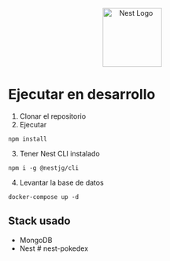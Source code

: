 <p align="center">
  <a href="http://nestjs.com/" target="blank"><img src="https://nestjs.com/img/logo-small.svg" width="120" alt="Nest Logo" /></a>
</p>

# Ejecutar en desarrollo

1. Clonar el repositorio
2. Ejecutar

```
npm install
```

3. Tener Nest CLI instalado

```
npm i -g @nestjg/cli
```

4. Levantar la base de datos

```
docker-compose up -d
```

## Stack usado

- MongoDB
- Nest
#   n e s t - p o k e d e x  
 